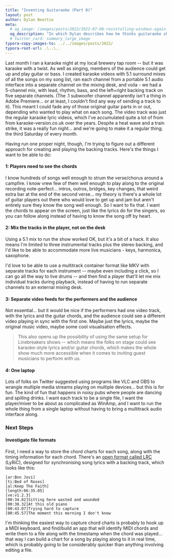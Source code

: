 ```yaml
---
title: "Inventing Guitaraoke (Part 0)"
layout: post
author: Dylan Beattie
meta:
  # og_image: /images/posts/2022/2022-07-08-reinstalling-windows-again.jpg
  og_description: "In which Dylan describes how he thinks guitaraoke should work, and looks at some possible ways to make it happen."
  # twitter_card: summary_large_image
typora-copy-images-to: ../../images/posts/2022/
typora-root-url: .\..\..
---
```


Last month I ran a karaoke night at my local brewery tap room -- but it was karaoke with a twist. As well as singing, members of the audience could get up and play guitar or bass. I created karaoke videos with 5.1 surround mixes of all the songs on my song list, ran each channel from a portable 5.1 audio interface into a separate channel on the mixing desk, and voila - we had a 5-channel mix, with lead, rhythm, bass, and the left+right backing track on five separate channels. (The .1 subwoofer channel apparently isn't a thing in Adobe Premiere... or at least, I couldn't find any way of sending a track to it). This meant I could fade any of those original guitar parts in or out, depending who wanted to play what on each song. The video track was just the regular karaoke lyric videos, which I've accumulated quite a lot of from from karaoke-version.co.uk over the years. Despite a heat wave and a train strike, it was a really fun night... and we're going to make it a regular thing; the third Saturday of every month.

Having run one proper night, though, I'm trying to figure out a different approach for creating and playing the backing tracks. Here's the things I want to be able to do:

#### 1: Players need to see the chords

I know hundreds of songs well enough to strum the verse/chorus around a campfire. I know vrew few of them well enough to play along to the original recording note-perfect... intros, outros, bridges, key changes, that weird extra bar at the end of the second verse... my theory is there's a whole lot of guitar players out there who would love to get up and jam but aren't entirely sure they know the song well enough. So I want to fix that. I want the chords to appear on the screen, just like the lyrics do for the singers, so you can follow along instead of having to know the song off by heart.

#### 2: Mix the tracks in the player, not on the desk

Using a 5.1 mix to run the show worked OK, but it's a bit of a hack. It also means I'm limited to three instrumental tracks plus the stereo backing, and I'd like to be able to accommodate more live musicians - keys, harmonica, saxophone.

I'd love to be able to use a multitrack container format like MKV with separate tracks for each instrument -- maybe even including a click, so I can go all the way to live drums -- and then find a player that'll let me mix individual tracks during playback, instead of having to run separate channels to an external mixing desk.

#### 3: Separate video feeds for the performers and the audience

Not essential... but it would be nice if the performers had one video track, with the lyrics and the guitar chords, and the audience could see a different video playing in sync with the first one. Maybe just the lyrics, maybe the original music video, maybe some cool visualisation effects.

> This also opens up the possibility of using the same setup for Linebreakers shows -- which means the folks on stage could see karaoke-style lyrics and/or guitar chords, which makes the whole show much more accessible when it comes to inviting guest musicians to perform with us.

#### 4: One laptop

Lots of folks on Twitter suggested using programs like VLC and OBS to wrangle multiple media streams playing on multiple devices... but this is for fun. The kind of fun that happens in noisy pubs where people are dancing and spilling drinks. I want each track to be a single file, I want the player/mixer to be about as complicated as WinAmp, and I want to run the whole thing from a single laptop without having to bring a multitrack audio interface along.

### Next Steps

#### Investigate file formats

First, I need a way to store the chord charts for each song, along with the timing information for each chord. There's an [open format called LRC](https://en.wikipedia.org/wiki/LRC_(file_format)) (LyRiC), designed for synchronising song lyrics with a backing track, which looks like this:

```
[ar:Bon Jovi]
[ti:Bed of Roses]
[al:Keep The Faith]
[length:06:35.05]
[ve:v1.2.3]
[00:34.82]Sitting here wasted and wounded
[00:38.32]At this old piano
[00:43.07]Trying hard to capture
[00:45.57]The moment this morning I don't know
```

I'm thinking the easiest way to capture chord charts is probably to hook up a MIDI keyboard, and find/build an app that will identify MIDI chords and write them to a file along with the timestamp when the chord was played... that way I can build a chart for a song by playing along to it in real time, which is probably going to be considerably quicker than anything involving editing a file.

